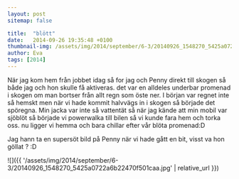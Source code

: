 ```yaml
---
layout: post
sitemap: false

title:  "blött"
date:   2014-09-26 19:35:48 +0100
thumbnail-img: /assets/img/2014/september/6-3/20140926_1548270_5425a0722a6b22470f501caa.jpg
author: Eva
tags: [2014]
---
```


När jag kom hem från jobbet idag så for jag och Penny direkt till skogen så både jag och hon skulle få aktiveras. det var en alldeles underbar promenad i skogen om man bortser från allt regn som öste ner.  I början var regnet inte så hemskt men när vi hade kommit halvvägs in i skogen så började det spöregna. Min jacka var inte så vattentät så när jag kände att min mobil var sjöblöt så började vi powerwalka till bilen så vi kunde fara hem och torka oss.  nu ligger vi hemma och bara chillar efter vår blöta promenad:D 

Jag hann ta en supersöt bild på Penny när vi hade gått en bit, visst va hon göllat ? :D

![]({{ '/assets/img/2014/september/6-3/20140926_1548270_5425a0722a6b22470f501caa.jpg'  | relative_url }})

